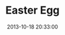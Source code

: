 ---
layout: post
title:  "Easter Egg"
date:   2013-10-18 20:33:00
categories: ['characters']
image: characters/easterEgg.jpg
image_width: 566
image_height: 400
---